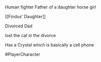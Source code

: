 Human fighter
Father of a daughter
horse girl

[[Findus' Daughter]]

Divorced Dad

lost the cat in the divorce

Has a Crystal which is basically a cell phone




#PlayerCharacter 